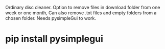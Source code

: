 Ordinary disc cleaner. Option to remove files in download folder from one week or one month, Can also remove .txt files and empty folders from a chosen folder. Needs pysimpleGui to work. 

# pip install pysimplegui
